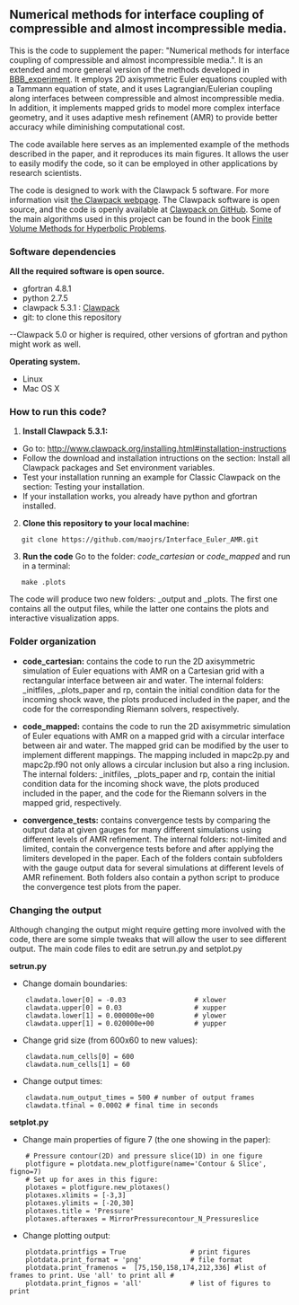 ## Numerical methods for interface coupling of compressible and almost incompressible media.

This is the code to supplement the paper: "Numerical methods for interface coupling of compressible and almost incompressible media.". It is an extended and more general version of the methods developed in [BBB_experiment](https://github.com/maojrs/BBB_experiment). It employs 2D axisymmetric Euler equations coupled with a Tammann equation of state, and it uses Lagrangian/Eulerian coupling along interfaces between compressible and almost incompressible media. In addition, it implements mapped grids to model more complex interface geometry, and it uses adaptive mesh refinement (AMR) to provide better accuracy while diminishing computational cost.

The code available here serves as an implemented example of the methods described in the paper, and it reproduces its main figures. It allows the user to easily modify the code, so it can be employed in other applications by research scientists. 

The code is designed to work with the Clawpack 5 software. For more information visit [the Clawpack webpage](http://www.clawpack.org/ ). The Clawpack software is open source, and the code is openly available at [Clawpack on GitHub](https://github.com/clawpack/clawpack). Some of the main algorithms used in this project can be found in the book [Finite Volume Methods for Hyperbolic Problems](http://depts.washington.edu/clawpack/book.html).

### Software dependencies
**All the required software is open source.**
* gfortran 4.8.1 
* python 2.7.5
* clawpack 5.3.1 : [Clawpack](http://www.clawpack.org/ )
* git: to clone this repository

--Clawpack 5.0 or higher is required, other versions of gfortran and python might work as well.

**Operating system.**
* Linux
* Mac OS X

### How to run this code?
1. **Install Clawpack 5.3.1:**
  * Go to: http://www.clawpack.org/installing.html#installation-instructions
  * Follow the download and installation intructions on the section: Install all Clawpack packages and Set environment variables.
  * Test your installation running an example for Classic Clawpack on the section: Testing your installation.
  * If your installation works, you already have python and gfortran installed.

2. **Clone this repository to your local machine:**

 ```
    git clone https://github.com/maojrs/Interface_Euler_AMR.git
 ```

3. **Run the code**
Go to the folder: *code_cartesian* or *code_mapped* and run in a terminal:

 ```
    make .plots
 ```

The code will produce two new folders: _output and _plots. The first one contains all the output files, while the latter one contains the plots and interactive visualization apps.

### Folder organization

* **code_cartesian:** contains the code to run the 2D axisymmetric simulation of Euler equations with AMR on a Cartesian grid with a rectangular interface between air and water. The internal folders: _initfiles, _plots_paper and rp, contain the initial condition data for the incoming shock wave, the plots produced included in the paper, and the code for the corresponding Riemann solvers, respectively.

* **code_mapped:**  contains the code to run the 2D axisymmetric simulation of Euler equations with AMR on a mapped grid with a circular interface between air and water. The mapped grid can be modified by the user to implement different mappings. The mapping included in mapc2p.py and mapc2p.f90 not only allows a circular inclusion but also a ring inclusion. The internal folders: _initfiles, _plots_paper and rp, contain the initial condition data for the incoming shock wave, the plots produced included in the paper, and the code for the Riemann solvers in the mapped grid, respectively.

* **convergence_tests:** contains convergence tests by comparing the output data at given gauges for many different simulations using different levels of AMR refinement. The internal folders: not-limited and limited, contain the convergence tests before and after applying the limiters developed in the paper. Each of the folders contain subfolders with the gauge output data for several simulations at different levels of AMR refinement. Both folders also contain a python script to produce the convergence test plots from the paper. 

### Changing the output
Although changing the output might require getting more involved with the code, there are some simple tweaks that will allow the user to see different output. The main code files to edit are setrun.py and setplot.py

**setrun.py**

* Change domain boundaries:

```
    clawdata.lower[0] = -0.03                 # xlower
    clawdata.upper[0] = 0.03                  # xupper
    clawdata.lower[1] = 0.000000e+00          # ylower
    clawdata.upper[1] = 0.020000e+00          # yupper
```

* Change grid size (from 600x60 to new values):

```
    clawdata.num_cells[0] = 600
    clawdata.num_cells[1] = 60
```

* Change output times:

```
    clawdata.num_output_times = 500 # number of output frames
    clawdata.tfinal = 0.0002 # final time in seconds
```

**setplot.py**

* Change main properties of figure 7 (the one showing in the paper):

```
    # Pressure contour(2D) and pressure slice(1D) in one figure
    plotfigure = plotdata.new_plotfigure(name='Contour & Slice', figno=7)
    # Set up for axes in this figure:
    plotaxes = plotfigure.new_plotaxes() 
    plotaxes.xlimits = [-3,3] 
    plotaxes.ylimits = [-20,30]
    plotaxes.title = 'Pressure'    
    plotaxes.afteraxes = MirrorPressurecontour_N_Pressureslice    
 ``` 
 
* Change plotting output:

```
    plotdata.printfigs = True                # print figures
    plotdata.print_format = 'png'            # file format
    plotdata.print_framenos =  [75,150,158,174,212,336] #list of frames to print. Use 'all' to print all #
    plotdata.print_fignos = 'all'            # list of figures to print
